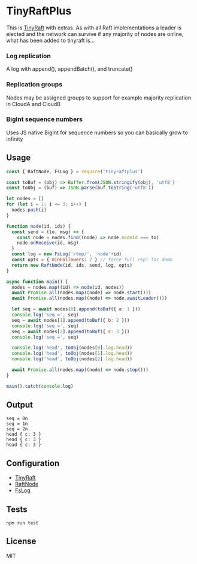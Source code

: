 # TinyRaftPlus
This is [TinyRaft](https://www.npmjs.com/package/tinyraft) with extras. As with all Raft implementations a leader is elected and the network can survive if any majority of nodes are online, what has been added to tinyraft is...

### Log replication
A log with append(), appendBatch(), and truncate()

### Replication groups
Nodes may be assigned groups to support for example majority replication in CloudA and CloudB

### BigInt sequence numbers
Uses JS native BigInt for sequence numbers so you can basically grow to infinity

## Usage
```js
const { RaftNode, FsLog } = require('tinyraftplus')

const toBuf = (obj) => Buffer.from(JSON.stringify(obj), 'utf8')
const toObj = (buf) => JSON.parse(buf.toString('utf8'))

let nodes = []
for (let i = 1; i <= 3; i++) {
  nodes.push(i)
}

function node(id, ids) {
  const send = (to, msg) => {
    const node = nodes.find((node) => node.nodeId === to)
    node.onReceive(id, msg)
  }
  const log = new FsLog('/tmp/', 'node'+id)
  const opts = { minFollowers: 2 } // force full repl for demo
  return new RaftNode(id, ids, send, log, opts)
}

async function main() {
  nodes = nodes.map((id) => node(id, nodes))
  await Promise.all(nodes.map((node) => node.start()))
  await Promise.all(nodes.map((node) => node.awaitLeader()))

  let seq = await nodes[0].append(toBuf({ a: 1 }))
  console.log('seq =', seq)
  seq = await nodes[1].append(toBuf({ b: 2 }))
  console.log('seq =', seq)
  seq = await nodes[2].append(toBuf({ c: 3 }))
  console.log('seq =', seq)

  console.log('head', toObj(nodes[0].log.head))
  console.log('head', toObj(nodes[1].log.head))
  console.log('head', toObj(nodes[2].log.head))

  await Promise.all(nodes.map((node) => node.stop()))
}

main().catch(console.log)
```

## Output
```
seq = 0n
seq = 1n
seq = 2n
head { c: 3 }
head { c: 3 }
head { c: 3 }
```

## Configuration
+ [TinyRaft](https://www.npmjs.com/package/tinyraft)
+ [RaftNode](https://github.com/rhodey/tinyraftplus/blob/master/index.js#L17)
+ [FsLog](https://github.com/rhodey/tinyraftplus/blob/master/index.js#L227)

## Tests
```
npm run test
```

## License
MIT

